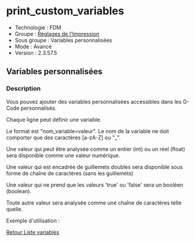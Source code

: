 # print_custom_variables

* Technologie : FDM
* Groupe : [Réglages de l'Impression](../print_settings/print_settings.md)
* Sous groupe : Variables personnalisées
* Mode : Avancé
* Version : 2.3.57.5

## Variables personnalisées

### Description

Vous pouvez ajouter des variables personnalisées accessibles dans les G-Code personnalisés.

Chaque ligne peut définir une variable.

Le format est "nom_variable=valeur". Le nom de la variable ne doit comporter que des caractères [a-zA-Z] ou "_".

Une valeur qui peut être analysée comme un entier (int) ou un réel (float) sera disponible comme une valeur numérique.

Une valeur qui est encadrée de guillemets doubles sera disponible sous forme de chaîne de caractères (sans les guillemets)

Une valeur qui ne prend que les valeurs 'true' ou 'false' sera un booléen (boolean).

Toute autre valeur sera analysée comme une chaîne de caractères telle quelle.

Exemple d'utilisation :



[Retour Liste variables](variable_list.md)
